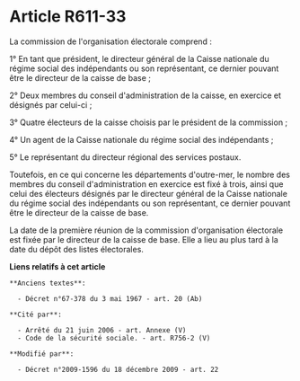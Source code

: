 # Article R611-33

La commission de l'organisation électorale comprend :

1° En tant que président, le directeur général de la Caisse nationale du régime social des indépendants ou son représentant,
ce dernier pouvant être le directeur de la caisse de base ; 

2° Deux membres du conseil d'administration de la caisse, en exercice et désignés par celui-ci ;

3° Quatre électeurs de la caisse choisis par le président de la commission ;

4° Un agent de la Caisse nationale du régime social des indépendants ;

5° Le représentant du directeur régional des services postaux.

Toutefois, en ce qui concerne les départements d'outre-mer, le nombre des membres du conseil d'administration en exercice est
fixé à trois, ainsi que celui des électeurs désignés par le directeur général de la Caisse nationale du régime social des
indépendants ou son représentant, ce dernier pouvant être le directeur de la caisse de base.

La date de la première réunion de la commission d'organisation électorale est fixée par le directeur de la caisse de base.
Elle a lieu au plus tard à la date du dépôt des listes électorales.

**Liens relatifs à cet article**

	**Anciens textes**:

	  - Décret n°67-378 du 3 mai 1967 - art. 20 (Ab)

	**Cité par**:

	  - Arrêté du 21 juin 2006 - art. Annexe (V)
	  - Code de la sécurité sociale. - art. R756-2 (V)

	**Modifié par**:

	  - Décret n°2009-1596 du 18 décembre 2009 - art. 22
